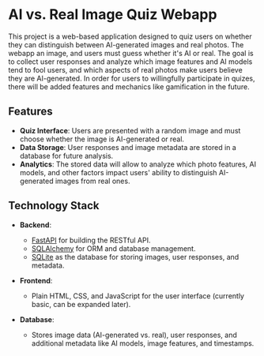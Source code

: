 # AI vs. Real Image Quiz Webapp

This project is a web-based application designed to quiz users on whether they can distinguish between AI-generated images and real photos. The webapp an image, and users must guess whether it's AI or real. The goal is to collect user responses and analyze which image features and AI models tend to fool users, and which aspects of real photos make users believe they are AI-generated. In order for users to willingfully participate in quizes, there will be added features and mechanics like gamification in the future.

## Features

- **Quiz Interface**: Users are presented with a random image and must choose whether the image is AI-generated or real.
- **Data Storage**: User responses and image metadata are stored in a database for future analysis.
- **Analytics**: The stored data will allow to analyze which photo features, AI models, and other factors impact users' ability to distinguish AI-generated images from real ones.

## Technology Stack

- **Backend**: 
  - [FastAPI](https://fastapi.tiangolo.com/) for building the RESTful API.
  - [SQLAlchemy](https://www.sqlalchemy.org/) for ORM and database management.
  - [SQLite](https://www.sqlite.org/index.html) as the database for storing images, user responses, and metadata.
  
- **Frontend**: 
  - Plain HTML, CSS, and JavaScript for the user interface (currently basic, can be expanded later).
  
- **Database**:
  - Stores image data (AI-generated vs. real), user responses, and additional metadata like AI models, image features, and timestamps.
